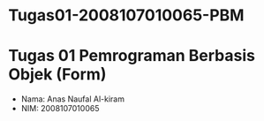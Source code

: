# Tugas01-2008107010065-PBM
# Tugas 01 Pemrograman Berbasis Objek (Form)
- Nama: Anas Naufal Al-kiram
- NIM: 2008107010065

